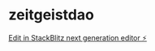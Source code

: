 # zeitgeistdao

[Edit in StackBlitz next generation editor ⚡️](https://stackblitz.com/~/github.com/nesla12/zeitgeistdao)